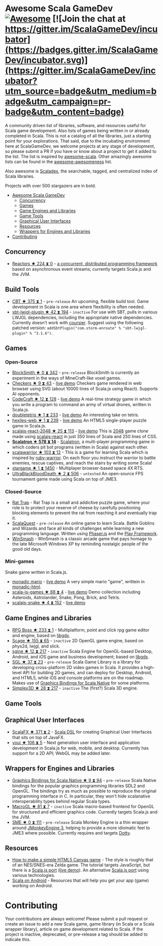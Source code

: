 # Awesome Scala GameDev [![Awesome](https://cdn.rawgit.com/sindresorhus/awesome/d7305f38d29fed78fa85652e3a63e154dd8e8829/media/badge.svg)](https://github.com/sindresorhus/awesome) [![Join the chat at https://gitter.im/ScalaGameDev/incubator](https://badges.gitter.im/ScalaGameDev/incubator.svg)](https://gitter.im/ScalaGameDev/incubator?utm_source=badge&utm_medium=badge&utm_campaign=pr-badge&utm_content=badge)


A community driven list of libraries, software, and resources useful for Scala game development. Also lists of games being written in or already completed in Scala. This is not a catalog of all the libraries, just a starting point for your explorations. That said, due to the incubating environment here at ScalaGameDev, we welcome projects at any stage of development, so please submit a PR if you have or know about a project to get it added to the list. The list is inspired by [awesome-scala](https://github.com/lauris/awesome-scala). Other amazingly awesome lists can be found in the [awesome-awesomeness](https://github.com/bayandin/awesome-awesomeness) list.

Also awesome is [Scaladex](https://index.scala-lang.org/), the searchable, tagged, and centralized index of Scala libraries.

Projects with over 500 stargazers are in bold.

- [Awesome Scala GameDev](#awesome-scala-gamedev)
    - [Concurrency](#concurrency)
    - [Games](#games)
    - [Game Engines and Libraries](#game-engines-and-libraries)
    - [Game Tools](#game-tools)
    - [Graphical User Interfaces](#graphical-user-interfaces)
    - [Resources](#resources)
    - [Wrappers for Engines and Libraries](#wrappers-for-engines-and-libraries)
- [Contributing](#contributing)

## Concurrency

* [Reactors ★ 224 ⧗ 0](https://github.com/reactors-io/reactors) - [a concurrent, distributed programming framework](http://reactors.io) based on asynchronous event streams; currently targets Scala.js and the JVM.

## Build Tools

* [CBT ★ 375 ⧗ 1](https://github.com/cvogt/cbt) - `pre-release` An upcoming, flexible build tool. Game development in Scala is one area where flexibility is often needed.
* [sbt-lwjgl-plugin ★ 42 ⧗ 194](https://github.com/philcali/sbt-lwjgl-plugin) - `inactive` For use with SBT, pulls in various LWJGL dependencies, including the appropriate native dependencies. Currently doesn't work with [coursier](https://github.com/coursier/coursier). Suggest using the following patched version: `addSbtPlugin("com.storm-enroute" % "sbt-lwjgl-plugin" % "3.1.6")`.

## Games


### Open-Source

* [BlockSmith ★ 0 ⧗ 342](https://github.com/bbarker/BlockSmith/) - `pre-release` BlockSmith is currently an experiment in the ways of MineCraft-like voxel games. 
* [Checkers ★ 9 ⧗ 43](https://github.com/kschuetz/checkers) - [live demo](http://kschuetz.github.io/checkers/) Checkers game rendered in web browser using SVG (about 10000 lines of Scala.js using React). Supports AI opponents.
* [CodeCraft ★ 12 ⧗ 128](https://github.com/cswinter/CodeCraftGame) - [live demo](http://www.codecraftgame.org/demo) A real-time strategy game in which you write a program to command an army of virtual drones, written in Scala.js.
* [doubletetris ★ 1 ⧗ 233](https://github.com/Jasper-M/doubletetris) - [live demo](http://jasper-m.github.io/doubletetris/) An interesting take on tetris.
* [hexiles-web ★ 1 ⧗ 239](https://github.com/phillipjohnson/hexiles-web) - [live demo](http://phillipjohnson.github.io/hexiles-web/game.html) An HTML5 single-player puzzle game in Scala.js.
* [scalajs-react-2048 ★ 25 ⧗ 113](https://github.com/fijolekProjects/scalajs-react-2048) - [live demo](https://fijolekprojects.github.io/scalajs-react-2048/) This is [2048](http://gabrielecirulli.github.io/2048/) game clone made using [scalajs-react](https://github.com/japgolly/scalajs-react) in just 350 lines of Scala and 250 lines of CSS.
* **[Scalatron ★ 578 ⧗ 14](https://github.com/scalatron/scalatron)** - [Scalatron](https://scalatron.github.io/), a multi-player programming game in which coders pit bot programs (written in Scala) against each other.
* [scalawarrior ★ 103 ⧗ 12](https://github.com/scalawarrior/scalawarrior) - This is a game for learning Scala which is inspired by [ruby-warrior](https://github.com/ryanb/ruby-warrior). On each floor you instruct the warrior to battle enemies, rescue captives, and reach the stairs by writing some Scala!
* [stargame ★ 1 ⧗ 1450](https://github.com/tommycli/stargame) - Multiplayer browser-based space 4X RTS. 
* [UltraBlackBloodDeath ★ 2 ⧗ 506](https://github.com/sykophant/sykophant-game) - `untested` An open-source FPS tournament game made using Scala on top of JME3.

### Closed-Source

* [Rat Trap](https://play.google.com/store/apps/details?id=com.regblanc.rattrap&hl=en) - Rat Trap is a small and addictive puzzle game, where your role is to protect your reserve of cheese by carefully positioning blocking elements to prevent the rat from reaching it and eventually trap it. 
* [ScalaQuest](https://www.kickstarter.com/projects/andanthor/scalaquest-a-game-to-learn-scala) - `pre-release` An online game to learn Scala. Battle Goblins and Wizards and face all kinds of challenges while learning a new programming language. Written using [Phaser.js](https://phaser.io) and the [Play Framework](https://playframework.com).
* [WinSmash](https://play.google.com/store/apps/details?id=com.regblanc.winsmash&hl=en) - WinSmash is a classic arcade game that pays homage to the late Microsoft Windows XP by reminding nostalgic people of the good old days.

### Mini-games

Snake game written in Scala.js.

* [monadic mario](https://github.com/OlivierBlanvillain/monadic-html/blob/master/examples/src/main/scala/mhtml/examples/Mario.scala) - [live demo](https://olivierblanvillain.github.io/monadic-html/examples/#/Mario) A very simple mario "game", writtein in [monadic-html](https://github.com/OlivierBlanvillain/monadic-html).
* [scala-js-games ★ 88 ⧗ 4](https://github.com/lihaoyi/scala-js-games) - [live demo](http://www.lihaoyi.com/scala-js-games/) Demo collection including Asteroids, Astrolander, Snake, Pong, Brick, and Tetris.
* [scalajs-snake ★ 4 ⧗ 152](https://github.com/vmunier/scalajs-snake) - [live demo](http://vmunier.github.io/scalajs-snake/) 

## Game Engines and Libraries

* [RPG Boss ★ 233 ⧗ 1](https://github.com/rpgboss/rpgboss) - Multiplatform, point and click rpg game editor and engine, based on [libgdx](https://github.com/libgdx/libgdx).
* [Scage ★ 155 ⧗ 65](https://github.com/dunnololda/scage) - `inactive` 2D OpenGL game engine, based on phys2d, lwjgl, and slick.
* [sgine ★ 12 ⧗ 217](https://github.com/outr/sgine) - `inactive` Scala Engine for OpenGL-based Desktop, Android, and iOS game and business development; based on [libgdx](https://github.com/libgdx/libgdx).
* [SGL ★ 37 ⧗ 23](https://github.com/regb/scala-game-library) - `pre-release` Scala Game Library is a library for developing cross-platform 2D video games in Scala. It provides a high-level API for building 2D games, and can deploy for Desktop, Android, and HTML5, while iOS and console platforms are on the roadmap. Makes use of [Graphics Bindings for Scala Native](#wrappers-for-engines-and-libraries) for some platforms.
* [Simplex3D ★ 28 ⧗ 217](https://github.com/lexn82/simplex3d) - `inactive` The (first?) Scala 3D engine.

## Game Tools


## Graphical User Interfaces

* [ScalaFX ★ 371 ⧗ 2](https://github.com/scalafx/scalafx) - [Scala DSL](http://www.scalafx.org/) for creating Graphical User Interfaces that sits on top of JavaFX.
* [youi ★ 106 ⧗ 5](https://github.com/outr/youi) - Next generation user interface and application development in Scala.js for web, mobile, and desktop. Currently has support for a 2D API; WebGL may be added later.

## Wrappers for Engines and Libraries

* [Graphics Bindings for Scala Native ★ 9 ⧗ 94](https://github.com/regb/scalanative-graphics-bindings) - `pre-release` Scala Native bindings for the popular graphics programming libraries SDL2 and OpenGL. The bindings try as much as possible to reproduce the original programming interface in C. In particular, they won't hide scalanative interoperability types behind regular Scala types.
* [MacroGL ★ 81 ⧗ 7](https://github.com/storm-enroute/macrogl) - `inactive` Scala macro-based frontend for OpenGL for structured and efficient graphics code. Currently targets Scala.js and the JVM.
* [SME ★ 0 ⧗ 111](https://github.com/bbarker/SME) - `pre-release` Scala Monkey Engine is a thin wrapper around [JMonkeyEngine 3](http://jmonkeyengine.org), helping to provide a more idiomatic feel to JME3 where possible. Currently requires and targets [Dotty](http://dotty.epfl.ch/).

## Resources

* [How to make a simple HTML5 Canvas game](http://www.lostdecadegames.com/how-to-make-a-simple-html5-canvas-game/) - The style is roughly that of an NES/SNES-era Zelda game. The tutorial targets JavaScript, but there is a [Scala.js port](https://github.com/vmunier/scalajs-simple-canvas-game) ([live demo](http://vmunier.github.io/scalajs-simple-canvas-game/)). An alternative [Scala.js port](https://github.com/amsterdam-scala/Sjs-Simple-HTML5-canvas-game) using various technologies.
* [Scala on Android](http://scala-android.org/) - Resources that will help you get your app (game) working on Android.

# Contributing

Your contributions are always welcome! Please submit a pull request or create an issue to add a new Scala game, game library (in Scala or a Scala wrapper library), article on game development related to Scala. If the project is inactive, deprecated, or pre-release a tag should be added to indicate this.
